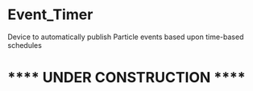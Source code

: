 # Event_Timer
Device to automatically publish Particle events based upon time-based schedules

# **** UNDER CONSTRUCTION ****
